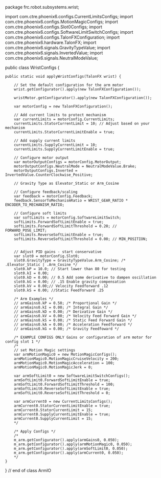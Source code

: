 package frc.robot.subsystems.wrist;

import com.ctre.phoenix6.configs.CurrentLimitsConfigs;
import com.ctre.phoenix6.configs.MotionMagicConfigs;
import com.ctre.phoenix6.configs.Slot0Configs;
import com.ctre.phoenix6.configs.SoftwareLimitSwitchConfigs;
import com.ctre.phoenix6.configs.TalonFXConfiguration;
import com.ctre.phoenix6.hardware.TalonFX;
import com.ctre.phoenix6.signals.GravityTypeValue;
import com.ctre.phoenix6.signals.InvertedValue;
import com.ctre.phoenix6.signals.NeutralModeValue;

public class WristConfigs {

    public static void applyWristConfigs(TalonFX wrist) {

        // Set the default configuration for the arm motor
        wrist.getConfigurator().apply(new TalonFXConfiguration());

        wristMotor.getConfigurator().apply(new TalonFXConfiguration());

        var motorConfig = new TalonFXConfiguration();
        
        // Add current limits to protect mechanism
        var currentLimits = motorConfig.CurrentLimits;
        currentLimits.StatorCurrentLimit = 10; // Adjust based on your mechanism
        currentLimits.StatorCurrentLimitEnable = true;
        
        // Add supply current limits
        currentLimits.SupplyCurrentLimit = 10;
        currentLimits.SupplyCurrentLimitEnable = true;

        // Configure motor output
        var motorOutputConfigs = motorConfig.MotorOutput;
        motorOutputConfigs.NeutralMode = NeutralModeValue.Brake;
        motorOutputConfigs.Inverted = InvertedValue.CounterClockwise_Positive;

        // Gravity Type as Elevator_Static or Arm_Cosine

        // Configure feedback/scaling
        var feedback = motorConfig.Feedback;
        feedback.SensorToMechanismRatio = WRIST_GEAR_RATIO * ENCODER_TO_MECHANISM_RATIO;
        
        // Configure soft limits 
        var softLimits = motorConfig.SoftwareLimitSwitch;
        softLimits.ForwardSoftLimitEnable = true;
        softLimits.ForwardSoftLimitThreshold = 0.20; // FORWARD_POSE_LIMIT;
        softLimits.ReverseSoftLimitEnable = true;
        softLimits.ReverseSoftLimitThreshold = 0.00; // MIN_POSITION;


        // Adjust PID gains - start conservative
        var slot0 = motorConfig.Slot0;
        slot0.GravityType = GravityTypeValue.Arm_Cosine; /* .Elevator_Static | .Arm_Cosine */
        slot0.kP = 10.0; // Start lower than 80 for testing
        slot0.kI = 0.00;  
        slot0.kD = 0.00; // 0.5 Add some derivative to dampen oscillation
        slot0.kG = 0.00; // .15 Enable gravity compensation
        slot0.kV = 0.00;// Velocity Feedforward .12
        slot0.kS = 0.00; //Static Feedforward .25

        /* Arm Examples */
        // armGains0.kP = 0.50; /* Proportional Gain */
        // armGains0.kI = 0.00; /* Integral Gain */
        // armGains0.kD = 0.00; /* Derivative Gain */
        // armGains0.kV = 0.00; /* Velocity Feed Forward Gain */
        // armGains0.kS = 0.00; /* Static Feed Forward Gain */
        // armGains0.kA = 0.00; /* Acceleration Feedforward */
        // armGains0.kG = 0.00; /* Gravity Feedfoward */
    
        /* EXAMPLE CONFIGS ONLY Gains or configuration of arm motor for config slot 1 */
        /* 
        // set Motion Magic settings
        var armMotionMagic0 = new MotionMagicConfigs();
        armMotionMagic0.MotionMagicCruiseVelocity = 200; 
        armMotionMagic0.MotionMagicAcceleration = 100; 
        armMotionMagic0.MotionMagicJerk = 0;

        var armSoftLimit0 = new SoftwareLimitSwitchConfigs();
        armSoftLimit0.ForwardSoftLimitEnable = true;
        armSoftLimit0.ForwardSoftLimitThreshold = 100;
        armSoftLimit0.ReverseSoftLimitEnable = true;
        armSoftLimit0.ReverseSoftLimitThreshold = 0;

        var armCurrent0 = new CurrentLimitsConfigs();
        armCurrent0.StatorCurrentLimitEnable = true;
        armCurrent0.StatorCurrentLimit = 15;
        armCurrent0.SupplyCurrentLimitEnable = true;
        armCurrent0.SupplyCurrentLimit = 15;
        */

        /* Apply Configs */
        /*
        m_arm.getConfigurator().apply(armGains0, 0.050);
        m_arm.getConfigurator().apply(armMotionMagic0, 0.050);
        m_arm.getConfigurator().apply(armSoftLimit0, 0.050);
        m_arm.getConfigurator().apply(armCurrent0, 0.050);
        */
    }        
} // end of class ArmIO